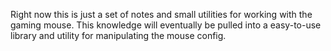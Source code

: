 Right now this is just a set of notes and small utilities for working with the
gaming mouse. This knowledge will eventually be pulled into a easy-to-use
library and utility for manipulating the mouse config.
